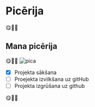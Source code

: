 # Picērija
:yum::pizza::beverage_box:
## Mana picērija
:yum::pizza::beverage_box:
![pica](https://www.nicepng.com/png/full/68-689198_pizza-download-png-image-meat-pizza-png.png)
- [x] Projekta sākšana
- [ ] Proejekta izvilkšana uz gitHub
- [ ] Projekta izgrūšana uz github

:yum::pizza::beverage_box:
